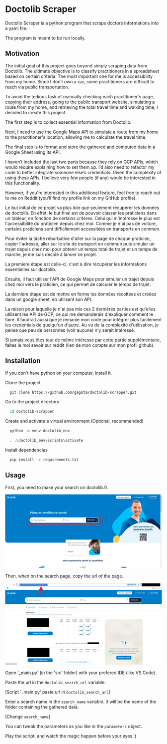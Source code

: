 # Doctolib Scraper

Doctolib Scraper is a python program that scraps doctors informations into a yaml file.

The program is meant to be run locally.


## Motivation

The initial goal of this project goes beyond simply scraping data from Doctolib. The ultimate objective is to classify practitioners in a spreadsheet based on certain criteria. The most important one for me is accessibility from my home. Since I don’t own a car, some practitioners are difficult to reach via public transportation.

To avoid the tedious task of manually checking each practitioner's page, copying their address, going to the public transport website, simulating a route from my home, and retrieving the total travel time and walking time, I decided to create this project.

The first step is to collect essential information from Doctolib.

Next, I need to use the Google Maps API to simulate a route from my home to the practitioner's location, allowing me to calculate the travel time.

The final step is to format and store the gathered and computed data in a Google Sheet using its API.

I haven’t included the last two parts because they rely on GCP APIs, which would require explaining how to set them up. I’d also need to refactor my code to better integrate someone else’s credentials. Given the complexity of using these APIs, I believe very few people (if any) would be interested in this functionality.

However, if you're interested in this additional feature, feel free to reach out to me on Reddit (you’ll find my profile link on my GitHub profile).



Le but initial de ce projet va plus loin que seulement récupérer les données de doctolib. En effet, le but final est de pouvoir classer les praticiens dans un tableur, en fonction de certains critères. Celui qui m'intéresse le plus est l'accessibilité du praticien depuis chez moi. Comme je n'ai pas de voiture, certains praticiens sont difficilement accessibles en transports en commun.

Pour éviter la tâche rébarbative d'aller sur la page de chaque praticien, copier l'adresse, aller sur le site de transport en commun puis simuler un trajet depuis chez moi pour obtenir un temps total de trajet et un temps de marche, je me suis décidé à lancer ce projet.

La première étape est celle-ci, c'est à dire récupérer les informations essentielles sur doctolib.

Ensuite, il faut utiliser l'API de Google Maps pour simuler un trajet depuis chez moi vers le praticien, ce qui permet de calculer le temps de trajet.

La dernière étape est de mettre en forme les données récoltées et créées dans un google sheet, en utilisant son API.

La raison pour laquelle je n'ai pas mis ces 2 dernières parties est qu'elles utilisent les API de GCP, ce qui me demanderais d'expliquer comment le faire. Il faudrait aussi que je remanie mon code pour intégrer plus facilement les credentials de quelqu'un d'autre. Au vu de la complexité d'utilisation, je pense que peu de personnes (voir aucune) n'y serait intéressé.

Si jamais vous êtes tout de même intéressé par cette partie supplémentaire, faites le moi savoir sur reddit (lien de mon compte sur mon profil github).

## Installation

If you don't have python on your computer, install it.

Clone the project

```bash
  git clone https://github.com/gagota/doctolib-scrapper.git
```

Go to the project directory

```bash
  cd doctolib-scrapper
```

Create and activate a virtual environment (Optional, recommended)

```bash
  python -m venv doctolib_env
```
```bash
  . .\doctolib_env\Scripts\activate
```

Install dependencies

```bash
  pip install -r requirements.txt
```    
## Usage 

First, you need to make your search on doctolib.fr.

![Doctolib main page](screenshots/doctolib_main_page.PNG)

Then, when on the search page, copy the url of the page.

![Doctolib search page](screenshots/doctolib_search_page.PNG)

Open '_main.py' (in the 'src' folder) with your prefered IDE (like VS Code).

Paste the url in the `doctolib_search_url` variable.

[Script '_main.py' paste url in `doctolib_search_url`]

Enter a search name in the `search_name` variable. It will be the name of the folder containing the gathered data.

[Change `search_name`]

You can tweak the parameters as you like in the `parameters` object.

Play the script, and watch the magic happen before your eyes ;)
